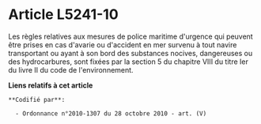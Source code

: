 # Article L5241-10

Les règles relatives aux mesures de police maritime d'urgence qui peuvent être prises en cas d'avarie ou d'accident en mer
survenu à tout navire transportant ou ayant à son bord des substances nocives, dangereuses ou des hydrocarbures, sont fixées
par la section 5 du chapitre VIII du titre Ier du livre II du code de l'environnement.

**Liens relatifs à cet article**

	**Codifié par**:

	  - Ordonnance n°2010-1307 du 28 octobre 2010 - art. (V)
